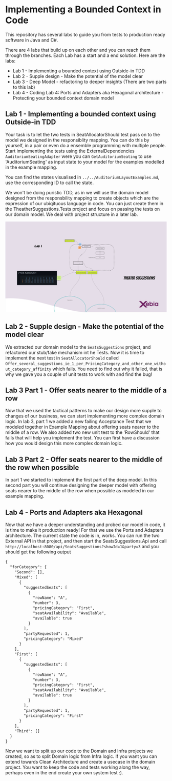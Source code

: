 # Implementing a Bounded Context in Code

This repository has several labs to guide you from tests to production ready software in Java and C#.

There are 4 labs that build up on each other and you can reach them through the branches. Each Lab has a start and a end solution.
Here are the labs:

* Lab 1 - Implementing a bounded context using Outside-in TDD
* Lab 2 - Supple design - Make the potential of the model clear
* Lab 3 - Deep Model - refactoring to deeper insights (There are two parts to this lab)
* Lab 4 - Coding Lab 4: Ports and Adapters aka Hexagonal architecture - Protecting your bounded context domain model

## Lab 1 - Implementing a bounded context using Outside-in TDD

Your task is to let the two tests in SeatAllocatorShould test pass on to the model we designed in the responsiblity mapping. You can do this by yourself, in a pair or even do a ensemble programming with multiple people.
Start implementing the tests using the ExternalDependencies `AuditoriumSeatingAdapter` were you can `GetAuditoriumSeating` to use 'AuditoriumSeating' as input state to your model for the examples modelled in the example mapping.

You can find the states visualised in `../../AuditoriumLayoutExamples.md`, use the corresponding ID to call the state.

We won't be doing puristic TDD, as in we will use the domain model designed from the responsbility mapping to create objects which are the expression of our ubiqituous language in code. You can just create them in the TheatherSuggestions.Tests project and focus on passing the tests on our domain model. We deal with project structure in a later lab.

![Visual lab 1](./lab1-visual.jpg)

## Lab 2 - Supple design - Make the potential of the model clear

We extracted our domain model to the `SeatsSuggestions` project, and refactored our stub/fake mechanism int he Tests. Now it is time to implement the next test in `SeatAllocatorShould` called `Offer_several_suggestions_ie_1_per_PricingCategory_and_other_one_without_category_affinity` which fails. You need to find out why it failed, that is why we gave you a couple of unit tests to work with and find the bug!

## Lab 3 Part 1 - Offer seats nearer to the middle of a row

Now that we used the tactical patterns to make our design more supple to changes of our business, we can start implementing more complex domain logic.
In lab 3, part 1 we added a new failing Acceptance Test that we modeled together in Example Mapping about offering seats nearer to the middle of a row.
We also added two new unit test to the 'RowShould' that fails that will help you implement the test. You can first have a discussion how you would design this more complex domain logic.

## Lab 3 Part 2 - Offer seats nearer to the middle of the row when possible

In part 1 we started to implement the first part of the deep model. In this second part you will continue designing the deeper model with offering seats nearer to the middle of the row when possible as modeled in our example mapping.

## Lab 4 - Ports and Adapters aka Hexagonal

Now that we have a deeper understanding and probed our model in code, it is time to make it production ready! For that we use the Ports and Adapters architecture.
The current state the code is in, works. You can run the two External API in that project, and then start the SeatsSuggestions.Api and call ` http://localhost:8080/api/SeatsSuggestions?showId=1&party=3` and you should get the following output   
```
{
  "forCategory": {
    "Second": [],
    "Mixed": [
      {
        "suggestedSeats": [
          {
            "rowName": "A",
            "number": 3,
            "pricingCategory": "First",
            "seatAvailability": "Available",
            "available": true
          }
        ],
        "partyRequested": 1,
        "pricingCategory": "Mixed"
      }
    ],
    "First": [
      {
        "suggestedSeats": [
          {
            "rowName": "A",
            "number": 3,
            "pricingCategory": "First",
            "seatAvailability": "Available",
            "available": true
          }
        ],
        "partyRequested": 1,
        "pricingCategory": "First"
      }
    ],
    "Third": []
  }
}
```

Now we want to split up our code to the Domain and Infra projects we created, so as to split Domain logic from Infra logic. If you want you can extend towards Clean Architecture and create a usecase in the domain project.
You want to keep the code and tests working along the way, perhaps even in the end create your own system test :).
